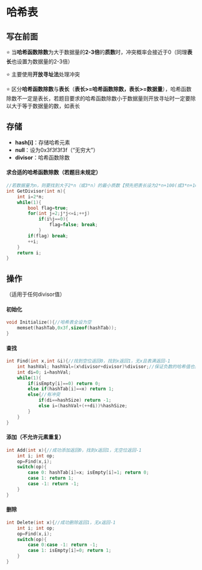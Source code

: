 # 哈希表





## 写在前面



⭐ 当**哈希函数除数**为大于数据量的**2-3倍**的**质数**时，冲突概率会接近于0（同理**表长**也设置为数据量的2-3倍）

⭐ 主要使用**开放寻址法**处理冲突

⭐ 区分**哈希函数除数**与**表长**（**表长>=哈希函数除数，表长>=数据量**），哈希函数除数不一定是表长，若题目要求的哈希函数除数小于数据量则开放寻址时一定要除以大于等于数据量的数，如表长





## 存储



-   **hash[i]**：存储哈希元素
-   **null**：设为0x3f3f3f3f（“无穷大”）
-   **divisor**：哈希函数除数



#### 求合适的哈希函数除数（若题目未规定）

```c++
//若数据量为n，则要找到大于2*n（或3*n）的最小质数【预先把表长设为2*n+100(或3*n+100)】
int GetDivisor(int n){
    int i=2*n;
    while(1){
        bool flag=true;
        for(int j=2;j*j<=i;++j)
            if(i%j==0){
                flag=false; break;
            }
        if(flag) break;
        ++i;
    }
    return i;
}
```





## 操作

（适用于任何divisor值）



#### 初始化

```c++
void Initialize(){//哈希表全设为空
    memset(hashTab,0x3f,sizeof(hashTab));
}
```





#### 查找

```c++
int Find(int x,int &i){//找到空位返回0，找到x返回1，无x且表满返回-1
    int hashVal; hashVal=(x%divisor+divisor)%divisor;//保证负数的哈希值也是正数
    int di=0; i=hashVal;
    while(1){
        if(isEmpty[i]==0) return 0;
        else if(hashTab[i]==x) return 1;
        else{//有冲突
            if(di==hashSize) return -1;
            else i=(hashVal+(++di))%hashSize;
        }
    }
}
```





#### 添加（不允许元素重复）

```c++
int Add(int x){//成功添加返回0，找到x返回1，无空位返回-1
    int i; int op;
    op=Find(x,i);
    switch(op){
        case 0: hashTab[i]=x; isEmpty[i]=1; return 0;
        case 1: return 1;
        case -1: return -1;
    }
}
```





#### 删除

```c++
int Delete(int x){//成功删除返回1，无x返回-1
    int i; int op;
    op=Find(x,i);
    switch(op){
        case 0:case -1: return -1;
        case 1: isEmpty[i]=0; return 1;
    }
}
```